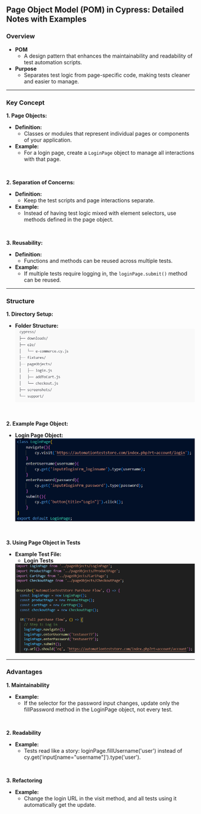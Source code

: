 ## Page Object Model (POM) in Cypress: Detailed Notes with Examples

### Overview
- **POM**
  - A design pattern that enhances the maintainability and readability of test automation scripts.
- **Purpose**
  - Separates test logic from page-specific code, making tests cleaner and easier to manage.

---

### Key Concept

**1. Page Objects:**
- **Definition:**
  - Classes or modules that represent individual pages or components of your application.
- **Example:**
  - For a login page, create a `LoginPage` object to manage all interactions with that page.

<br>

**2. Separation of Concerns:**
- **Definition:**
  - Keep the test scripts and page interactions separate.
- **Example:**
  - Instead of having test logic mixed with element selectors, use methods defined in the page object.

<br>

**3. Reusability:**
- **Definition:**
  - Functions and methods can be reused across multiple tests.
- **Example:**
  - If multiple tests require logging in, the `loginPage.submit()` method can be reused.

---

### Structure

**1. Directory Setup:**
- **Folder Structure:**  
  <img src="https://github.com/rajneeshkumar1507/Cypress-Insights/blob/main/images/Screenshot%202024-10-28%20024423.png" alt="Folder Structure" width="600" />

<br>

**2. Example Page Object:** 
- **Login Page Object:**  
  <img src="https://github.com/rajneeshkumar1507/Cypress-Insights/blob/main/images/login-js.png" alt="Login Page Object" width="600" />

<br>

**3. Using Page Object in Tests**
- **Example Test File:**
  - **Login Tests**  
  <img src="https://github.com/rajneeshkumar1507/Cypress-Insights/blob/main/images/purchaseTest-cy-js.png" alt="Login Tests" width="600" />

---

### Advantages
**1. Maintainability**
  -  **Example:**
      - If the selector for the password input changes, update only the fillPassword method in the LoginPage object, not every test.
<br>

**2. Readability**
  -  **Example:**
      - Tests read like a story: loginPage.fillUsername('user') instead of cy.get('input[name="username"]').type('user'). <br>
<br>

**3. Refactoring**
  -  **Example:**
      - Change the login URL in the visit method, and all tests using it automatically get the update.

